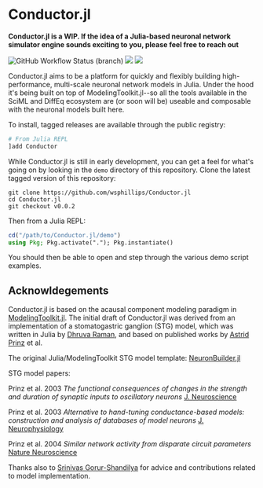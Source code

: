 # Conductor.jl

**Conductor.jl is a WIP. If the idea of a Julia-based neuronal network simulator engine sounds exciting to you, please feel free to reach out** 

![GitHub Workflow Status (branch)](https://img.shields.io/github/workflow/status/wsphillips/Conductor.jl/CI?label=tests&logo=julia)
[![](https://img.shields.io/badge/docs-stable-blue.svg)](https://wsphillips.github.io/Conductor.jl/stable)
[![](https://img.shields.io/badge/docs-dev-blue.svg)](https://wsphillips.github.io/Conductor.jl/dev)

Conductor.jl aims to be a platform for quickly and flexibly building high-performance,
multi-scale neuronal network models in Julia. Under the hood it's being built on top of
ModelingToolkit.jl--so all the tools available in the SciML and DiffEq ecosystem are (or
soon will be) useable and composable with the neuronal models built here.

To install, tagged releases are available through the public registry:

```julia
# From Julia REPL
]add Conductor
```

While Conductor.jl is still in early development, you can get a feel for what's going on by looking in
the `demo` directory of this repository. Clone the latest tagged version of this repository:

```
git clone https://github.com/wsphillips/Conductor.jl
cd Conductor.jl
git checkout v0.0.2
```
Then from a Julia REPL:
```julia
cd("/path/to/Conductor.jl/demo")
using Pkg; Pkg.activate("."); Pkg.instantiate()
```

You should then be able to open and step through the various demo script examples.

## Acknowldegements

Conductor.jl is based on the acausal component modeling paradigm in
[ModelingToolkit.jl](https://github.com/SciML/ModelingToolkit.jl). The initial draft of
Conductor.jl was derived from an implementation of a stomatogastric ganglion (STG) model,
which was written in Julia by [Dhruva Raman](http://www-control.eng.cam.ac.uk/Main/DhruvaRaman), and based on published works by [Astrid Prinz](http://www.biology.emory.edu/research/Prinz/) et
al.

The original Julia/ModelingToolkit STG model template: [NeuronBuilder.jl](https://github.com/Dhruva2/NeuronBuilder)

STG model papers:

Prinz et al. 2003 *The functional consequences of changes in the strength and duration of synaptic inputs to
oscillatory neurons* [J. Neuroscience](https://www.jneurosci.org/content/23/3/943.full)

Prinz et al. 2003 *Alternative to hand-tuning conductance-based models: construction and
analysis of databases of model neurons* [J.
Neurophysiology](https://journals.physiology.org/doi/full/10.1152/jn.00641.2003)

Prinz et al. 2004 *Similar network activity from disparate circuit parameters* [Nature
Neuroscience](https://www.nature.com/articles/nn1352)

Thanks also to [Srinivas Gorur-Shandilya](https://srinivas.gs/) for advice and
contributions related to model implementation.
